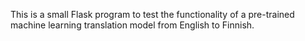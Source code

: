 This is a small Flask program to test the functionality of a pre-trained machine learning translation model from English to Finnish. 